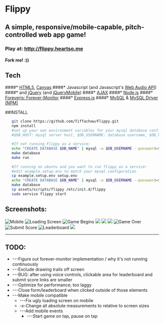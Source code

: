 # Flippy

## A simple, responsive/mobile-capable, pitch-controlled web app game!

### Play at: http://flippy.heartso.me

#### Fork me! :)) 

## Tech
####* [HTML5](https://developer.mozilla.org/en-US/docs/Web/Guide/HTML/HTML5), [Canvas](https://developer.mozilla.org/en-US/docs/Web/API/Canvas_API)
####* Javascript (and Javascript's [Web Audio API](https://developer.mozilla.org/en-US/docs/Web/API/Web_Audio_API))
####* and [jQuery](http://api.jquery.com/) (and [jQueryMobile](http://api.jquerymobile.com/))
####* [AJAX](http://api.jquery.com/category/ajax/)
####* [Node.js](http://nodejs.org/api/)
####* [Foreverjs: Forever-Monitor](https://github.com/foreverjs/forever-monitor)
####* [Express.js](http://expressjs.com/)
####* [MySQL](http://dev.mysql.com/doc/refman/5.7/en/) & [MySQL Driver (NPM)](https://www.npmjs.com/package/mysql)

##INSTALL
```sh
   git clone https://github.com/Tiffachow/Flippy.git
   npm install
   #set up your own environment variables for your mysql database configuration:
   #$DB_HOST: mysql server host, $DB_USERNAME: database username, $DB_PASSWORD: database password, $DB_NAME: database name
   
   #If not running Flippy as a service:
   echo "CREATE DATABASE $DB_NAME" | mysql -u $DB_USERNAME --password=$DB_PASSWORD
   make database
   make run
   
   #If running on ubuntu and you want to run flippy as a service:
   #edit example.setup.env to match your mysql configuration
   cp example.setup.env setup.env
   echo "CREATE DATABASE $DB_NAME" | mysql -u $DB_USERNAME --password=$DB_PASSWORD
   make database
   cp assets/scripts/flippy /etc/init.d/flippy
   sudo service flippy start
```

## Screenshots:

![Mobile](/assets/images/flippy/screenshots/1.png "On Mobile") ![Loading Screen](/assets/images/flippy/screenshots/2.png "Loading Screen")
![Game Begins](/assets/images/flippy/screenshots/3.png "Game Begins!") ![](/assets/images/flippy/screenshots/4.png)
![](/assets/images/flippy/screenshots/5.png) ![](/assets/images/flippy/screenshots/6.png)
![Game Over](/assets/images/flippy/screenshots/7.png "Game Over :<") ![Submit Score](/assets/images/flippy/screenshots/8_.png "Submit Score Screen")
![Leaderboard](/assets/images/flippy/screenshots/9.png "Leaderboard") ![](/assets/images/flippy/screenshots/10.png)


---
## TODO:

* ---Figure out forever-monitor implementation / why it's not running continuously
* ---Exclude drawing trails off screen
* ---BUG: after using voice controls, clickable area for leaderboard and submit score links are smaller
* ---Optimize for performance; too laggy
* ---Close form/leaderboard when clicked outside of those elements
* ---Make mobile compatible
    * ---Fix ugly loading screen on mobile
    * -x-Change all absolute measurements to relative to screen sizes
    * ---Add mobile events
        * ---Start game on tap, pause on tap
